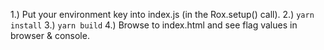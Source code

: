 
1.) Put your environment key into index.js (in the Rox.setup() call).
2.) `yarn install`
3.) `yarn build`
4.) Browse to index.html and see flag values in browser & console.
